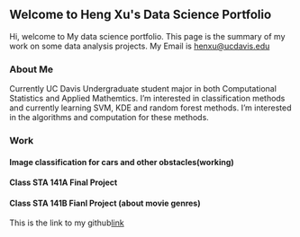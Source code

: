 ## Welcome to Heng Xu's Data Science Portfolio 
Hi, welcome to My data science portfolio. This page is the summary of my work on some data analysis projects. My Email is henxu@ucdavis.edu

### About Me
Currently UC Davis Undergraduate student major in both Computational Statistics and Applied Mathemtics. I’m interested in classification methods and currently learning SVM, KDE and random forest methods. I’m interested in the algorithms and computation for these methods. 

### Work


#### Image classification for cars and other obstacles(working)
#### Class STA 141A Final Project
#### Class STA 141B Fianl Project (about movie genres)<br/>
This is the link to my github[link](http://htmlpreview.github.io/?https://github.com/Heng19/UC-Davis-Heng-Xu/blob/master/fianl%20(2).html)
<br/>
